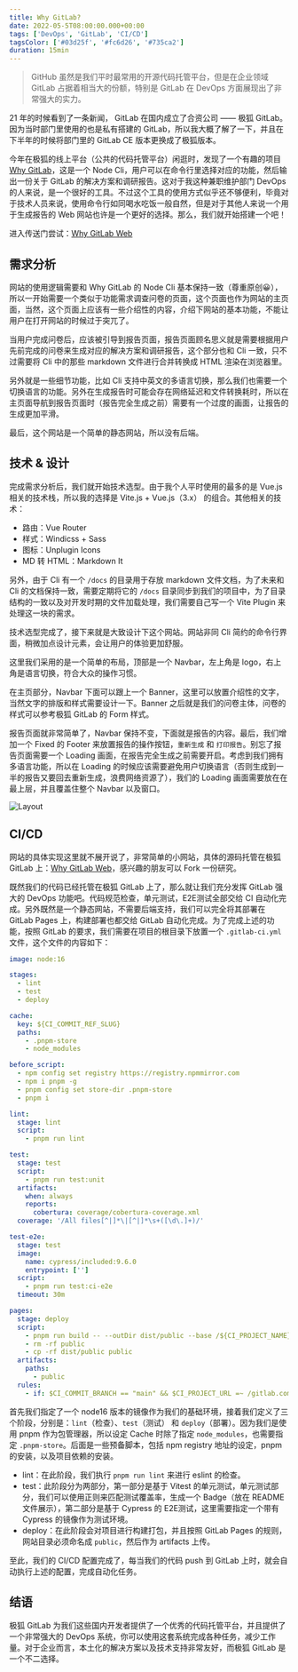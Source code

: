 ```yaml
---
title: Why GitLab?
date: 2022-05-5T08:00:00.000+00:00
tags: ['DevOps', 'GitLab', 'CI/CD']
tagsColor: ['#03d25f', '#fc6d26', '#735ca2']
duration: 15min
---
```


<blockquote>
GitHub 虽然是我们平时最常用的开源代码托管平台，但是在企业领域 GitLab 占据着相当大的份额，特别是 GitLab 在 DevOps 方面展现出了非常强大的实力。
</blockquote>

21 年的时候看到了一条新闻，<vscode-icons-file-type-gitlab /> GitLab 在国内成立了合资公司 —— 极狐 GitLab。因为当时部门里使用的也是私有搭建的 GitLab，所以我大概了解了一下，并且在下半年的时候将部门里的 GitLab CE 版本更换成了极狐版本。

今年在极狐的线上平台（公共的代码托管平台）闲逛时，发现了一个有趣的项目 [Why GitLab](https://jihulab.com/gitlab-cn/why-gitlab)，这是一个 Node Cli，用户可以在命令行里选择对应的功能，然后输出一份关于 GitLab 的解决方案和调研报告。这对于我这种兼职维护部门 DevOps 的人来说，是一个很好的工具。不过这个工具的使用方式似乎还不够便利，毕竟对于技术人员来说，使用命令行如同喝水吃饭一般自然，但是对于其他人来说一个用于生成报告的 Web 网站也许是一个更好的选择。那么，我们就开始搭建一个吧！

进入传送门尝试：[Why GitLab Web](https://archergu.gitlab.io/why-gitlab-web/)

## 需求分析

网站的使用逻辑需要和 Why GitLab 的 Node Cli 基本保持一致（尊重原创😀），所以一开始需要一个类似于功能需求调查问卷的页面，这个页面也作为网站的主页面，当然，这个页面上应该有一些介绍性的内容，介绍下网站的基本功能，不能让用户在打开网站的时候过于突兀了。

当用户完成问卷后，应该被引导到报告页面，报告页面顾名思义就是需要根据用户先前完成的问卷来生成对应的解决方案和调研报告，这个部分也和 Cli 一致，只不过需要将 Cli 中的那些 markdown 文件进行合并转换成 HTML 渲染在浏览器里。

另外就是一些细节功能，比如 Cli 支持中英文的多语言切换，那么我们也需要一个切换语言的功能。另外在生成报告时可能会存在网络延迟和文件转换耗时，所以在主页面导航到报告页面时（报告完全生成之前）需要有一个过度的画面，让报告的生成更加平滑。

最后，这个网站是一个简单的静态网站，所以没有后端。

## 技术 & 设计

完成需求分析后，我们就开始技术选型。由于我个人平时使用的最多的是 <vscode-icons-file-type-vue /> Vue.js 相关的技术栈，所以我的选择是 <vscode-icons-file-type-vite /> Vite.js + <vscode-icons-file-type-vue /> Vue.js（3.x） 的组合。其他相关的技术：
- 路由：Vue Router
- 样式：Windicss + Sass
- 图标：Unplugin Icons
- MD 转 HTML：Markdown It

另外，由于 Cli 有一个 `/docs` 的目录用于存放 markdown 文件文档，为了未来和 Cli 的文档保持一致，需要定期将它的 `/docs` 目录同步到我们的项目中，为了目录结构的一致以及对开发时期的文件加载处理，我们需要自己写一个 Vite Plugin 来处理这一块的需求。

技术选型完成了，接下来就是大致设计下这个网站。网站非同 Cli 简约的命令行界面，稍微加点设计元素，会让用户的体验更加舒服。

这里我们采用的是一个简单的布局，顶部是一个 Navbar，左上角是 logo，右上角是语言切换，符合大众的操作习惯。

在主页部分，Navbar 下面可以跟上一个 Banner，这里可以放置介绍性的文字，当然文字的排版和样式需要设计一下。Banner 之后就是我们的问卷主体，问卷的样式可以参考极狐 GitLab 的 Form 样式。

报告页面就非常简单了，Navbar 保持不变，下面就是报告的内容。最后，我们增加一个 Fixed 的 Footer 来放置报告的操作按钮，`重新生成` 和 `打印报告`。别忘了报告页面需要一个 Loading 画面，在报告完全生成之前需要开启。考虑到我们拥有多语言功能，所以在 Loading 的时候应该需要避免用户切换语言（否则生成到一半的报告又要回去重新生成，浪费网络资源了），我们的 Loading 画面需要放在在最上层，并且覆盖住整个 Navbar 以及窗口。

![Layout](/images/why-gitlab-layout.jpg)

## CI/CD 

网站的具体实现这里就不展开说了，非常简单的小网站，具体的源码托管在极狐 GitLab 上：[Why GitLab Web](https://jihulab.com/ArcherGu/why-gitlab-web)，感兴趣的朋友可以 Fork 一份研究。

既然我们的代码已经托管在极狐 GitLab 上了，那么就让我们充分发挥 GitLab 强大的 DevOps 功能吧。代码规范检查，单元测试，E2E测试全部交给 CI 自动化完成。另外既然是一个静态网站，不需要后端支持，我们可以完全将其部署在 GitLab Pages 上，构建部署也都交给 GitLab 自动化完成。为了完成上述的功能，按照 GitLab 的要求，我们需要在项目的根目录下放置一个 `.gitlab-ci.yml` 文件，这个文件的内容如下：
```yml
image: node:16

stages:
  - lint
  - test
  - deploy

cache:
  key: ${CI_COMMIT_REF_SLUG}
  paths:
    - .pnpm-store
    - node_modules

before_script:
  - npm config set registry https://registry.npmmirror.com
  - npm i pnpm -g
  - pnpm config set store-dir .pnpm-store
  - pnpm i

lint:
  stage: lint
  script:
    - pnpm run lint

test:
  stage: test
  script:
    - pnpm run test:unit
  artifacts:
    when: always
    reports:
      cobertura: coverage/cobertura-coverage.xml
  coverage: '/All files[^|]*\|[^|]*\s+([\d\.]+)/'

test-e2e:
  stage: test
  image:
    name: cypress/included:9.6.0
    entrypoint: ['']
  script:
    - pnpm run test:ci-e2e
  timeout: 30m

pages:
  stage: deploy
  script:
    - pnpm run build -- --outDir dist/public --base /${CI_PROJECT_NAME}/
    - rm -rf public
    - cp -rf dist/public public
  artifacts:
    paths:
      - public
  rules:
    - if: $CI_COMMIT_BRANCH == "main" && $CI_PROJECT_URL =~ /gitlab.com/
```

首先我们指定了一个 node16 版本的镜像作为我们的基础环境，接着我们定义了三个阶段，分别是：`lint`（检查）、`test`（测试） 和 `deploy`（部署）。因为我们是使用 <vscode-icons-file-type-light-pnpm/> pnpm 作为包管理器，所以设定 Cache 时除了指定 `node_modules`，也需要指定 `.pnpm-store`。后面是一些预备脚本，包括 npm registry 地址的设定，pnpm 的安装，以及项目依赖的安装。

- lint：在此阶段，我们执行 `pnpm run lint` 来进行 eslint 的检查。
- test：此阶段分为两部分，第一部分是基于 <vscode-icons-file-type-vitest/> Vitest 的单元测试，单元测试部分，我们可以使用正则来匹配测试覆盖率，生成一个 Badge（放在 README 文件展示），第二部分是基于 <vscode-icons-file-type-cypress/> Cypress 的 E2E测试，这里需要指定一个带有 Cypress 的镜像作为测试环境。
- deploy：在此阶段会对项目进行构建打包，并且按照 GitLab Pages 的规则，网站目录必须命名成 `public`，然后作为 artifacts 上传。

至此，我们的 CI/CD 配置完成了，每当我们的代码 push 到 GitLab 上时，就会自动执行上述的配置，完成自动化任务。

## 结语

极狐 GitLab 为我们这些国内开发者提供了一个优秀的代码托管平台，并且提供了一个非常强大的 DevOps 系统，你可以使用这套系统完成各种任务，减少工作量。对于企业而言，本土化的解决方案以及技术支持非常友好，而极狐 GitLab 是一个不二选择。